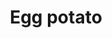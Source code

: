 ---
layout: item
title: Egg potato
item-id: 7056
datatable: true
id: 7056
name: "Egg potato"
members: true
lowalch: 4
highalch: 7
examine: "A baked potato with egg and tomato."
monsters:
  - id: 8713
    name: "Sarachnis"
    members: true
    combat_level: 318
    wiki_url: "https://oldschool.runescape.wiki/w/Sarachnis"
    drops:
      - quantity: "5-8"
        rarity: 0.05
        drop_requirements: null
---